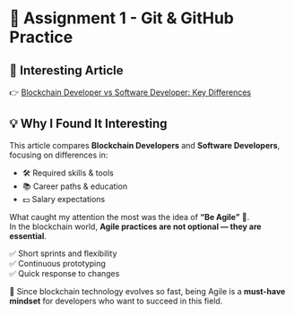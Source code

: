 # 📘 Assignment 1 - Git & GitHub Practice

## 🔗 Interesting Article
👉 [Blockchain Developer vs Software Developer: Key Differences](https://taikai.network/blog/blockchain-developer-vs-software-developer)

## 💡 Why I Found It Interesting
This article compares **Blockchain Developers** and **Software Developers**, focusing on differences in:

- 🛠️ Required skills & tools  
- 📚 Career paths & education  
- 💵 Salary expectations  

What caught my attention the most was the idea of **“Be Agile”** 🏃.  
In the blockchain world, **Agile practices are not optional — they are essential**.  

✅ Short sprints and flexibility  
✅ Continuous prototyping  
✅ Quick response to changes  

🚀 Since blockchain technology evolves so fast, being Agile is a **must-have mindset** for developers who want to succeed in this field.
